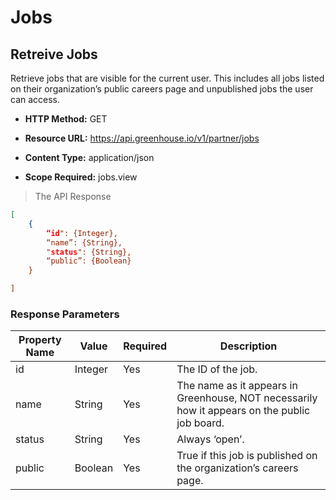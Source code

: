 # Jobs

## Retreive Jobs

Retrieve jobs that are visible for the current user. This includes all jobs listed on their organization’s public careers page and unpublished jobs the user can access.

* **HTTP Method:** GET

* **Resource URL:** https://api.greenhouse.io/v1/partner/jobs

* **Content Type:** application/json

* **Scope Required:** jobs.view


> The API Response

```json
[
	{ 
		“id": {Integer}, 
		“name”: {String}, 
		"status": {String},
		“public”: {Boolean}
	}

]
```

### Response Parameters

Property Name | Value | Required | Description
-------------- | -------------- | -------------- | -------------- 
id | Integer | Yes | The ID of the job.
name | String | Yes | The name as it appears in Greenhouse, NOT necessarily how it appears on the public job board.
status | String | Yes | Always ‘open’.
public | Boolean | Yes | True if this job is published on the organization’s careers page.